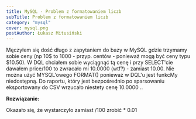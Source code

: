```yaml
---
title: MySQL - Problem z formatowaniem liczb
subTitle: Problem z formatowaniem liczb
category: "mysql"
cover: mysql.png
postAuthor: Łukasz Mitusiński
---
```


Męczyłem się dość długo z zapytaniem do bazy w MySQL gdzie trzymamy sobie ceny (np 10$ to 1000 - przyp. centów - ponieważ mogą być ceny typu $10.50).
W DQL chciałem sobie wyciągnąć tą cenę i przy SELECT'cie dawałem price/100 to zwracało mi 10.0000 (wtf?) - zamiast 10.00.
Nie można użyć MYSQL'owego FORMAT() ponieważ w DQL'u jest funkcMy niedostępną.
Do raportu, który jest bezpośrednio po sparsowaniu eksportowany do CSV wrzucało niestety cenę 10.0000 ..


**Rozwiązanie:**


Okazało się, że wystarczyło zamiast /100 zrobić * 0.01
